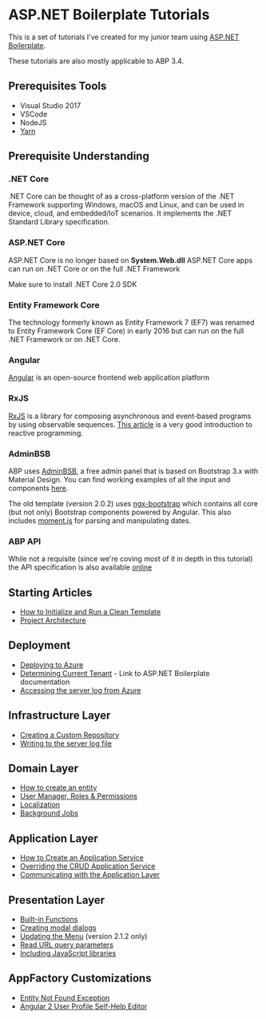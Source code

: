 # ASP\.NET Boilerplate Tutorials
This is a set of tutorials I've created for my junior team using [ASP\.NET Boilerplate](https://www.aspnetboilerplate.com).

These tutorials are also mostly applicable to ABP 3.4.

## Prerequisites Tools
* Visual Studio 2017
* VSCode
* NodeJS
* [Yarn](https://yarnpkg.com)

## Prerequisite Understanding
### \.NET Core
\.NET Core can be thought of as a cross-platform version of the \.NET Framework supporting Windows, macOS and Linux, and can be used in device, cloud, and embedded/IoT scenarios. It implements the \.NET Standard Library specification.

### ASP\.NET Core
ASP\.NET Core is no longer based on __System.Web.dll__
ASP\.NET Core apps can run on \.NET Core or on the full \.NET Framework

Make sure to install .NET Core 2.0 SDK

### Entity Framework Core
The technology formerly known as Entity Framework 7 (EF7) was renamed to Entity Framework Core (EF Core) in early 2016 but can run on the full \.NET Framework or on \.NET Core.

### Angular
[Angular](http://angular.io) is an open-source frontend web application platform

### RxJS
[RxJS](http://reactivex.io/rxjs/) is a library for composing asynchronous and event-based programs by using observable sequences. [This article](https://gist.github.com/staltz/868e7e9bc2a7b8c1f754) is a very good introduction to reactive programming.

### AdminBSB
ABP uses [AdminBSB](https://github.com/gurayyarar/AdminBSBMaterialDesign), a free admin panel that is based on Bootstrap 3.x with Material Design. You can find working examples of all the input and components [here](https://gurayyarar.github.io/AdminBSBMaterialDesign/index.html).

The old template (version 2.0.2)  uses [ngx-bootstrap](http://valor-software.com/ngx-bootstrap/#/) which contains all core (but not only) Bootstrap components powered by Angular. This also includes [moment.js](http://momentjs.com/) for parsing and manipulating dates.

### ABP API
While not a requisite (since we're coving most of it in depth in this tutorial) the API specification is also available [online](https://aspnetboilerplate.com/api-docs/html/R_Project_Documentation.htm)

## Starting Articles
* [How to Initialize and Run a Clean Template](cleantemplate.md)
* [Project Architecture](projectarchitecture.md)

## Deployment
* [Deploying to Azure](deployment.md)
* [Determining Current Tenant](https://aspnetboilerplate.com/Pages/Documents/Multi-Tenancy#determining-current-tenant) - Link to ASP.NET Boilerplate documentation
* [Accessing the server log from Azure](serverlog.md)

## Infrastructure Layer
* [Creating a Custom Repository](customrepos.md)
* [Writing to the server log file](serverlog.md)

## Domain Layer
* [How to create an entity](entity.md)
* [User Manager, Roles & Permissions](usermanager.md)
* [Localization](localization.md)
* [Background Jobs](backgroundjobs.md)

## Application Layer
* [How to Create an Application Service](applicationservice.md)
* [Overriding the CRUD Application Service](crudappservice.md)
* [Communicating with the Application Layer](restapi.md)

## Presentation Layer
* [Built-in Functions](angularbuiltin.md)
* [Creating modal dialogs](modals.md)
* [Updating the Menu](menu212.md) (version 2.1.2 only)
* [Read URL query parameters](routing.md)
* [Including JavaScript libraries](libraries.md)

## AppFactory Customizations
* [Entity Not Found Exception](https://gist.github.com/aodendaal/86fedc36b3593a4adbd4e35ef0327702)
* [Angular 2 User Profile Self-Help Editor](https://github.com/aodendaal/abp-ng2-profile-editor)